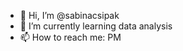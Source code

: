 - 👋 Hi, I’m @sabinacsipak
- 🌱 I’m currently learning data analysis 
- 📫 How to reach me: PM

<!---
sabinacsipak/sabinacsipak is a ✨ special ✨ repository because its `README.md` (this file) appears on your GitHub profile.
You can click the Preview link to take a look at your changes.
--->
